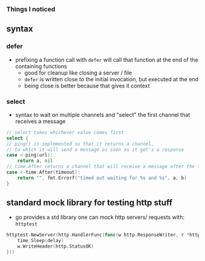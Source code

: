 ### Things I noticed

## syntax

### defer

- prefixing a function call with `defer` will call that function at the end of the containing functions
  - good for cleanup like closing a server / file
  - `defer` is written close to the initial invocation, but executed at the end
  - being close is better because that gives it context

### select

- syntax to wait on multiple channels and "select" the first channel that receives a message

```go
// select takes whichever value comes first
select {
// ping() is implemented so that it returns a channel,
// to which it will send a message as soon as it get's a response
case <-ping(url):
    return a, nil
// time.After returns a channel that will receive a message after the timeout
case <-time.After(timeout):
    return "", fmt.Errorf("timed out waiting for %s and %s", a, b)
}
```

## standard mock library for testing http stuff

- go provides a std library one can mock http servers/ requests with: `httptest`

```go
httptest.NewServer(http.HandlerFunc(func(w http.ResponseWriter, r *http.Request) {
    time.Sleep(delay)
    w.WriteHeader(http.StatusOK)
}))
```
